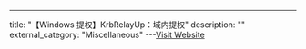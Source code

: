 ---
title: "【Windows 提权】KrbRelayUp：域内提权"
description: ""
external_category: "Miscellaneous"
---[Visit Website](https://github.com/Dec0ne/KrbRelayUp)

